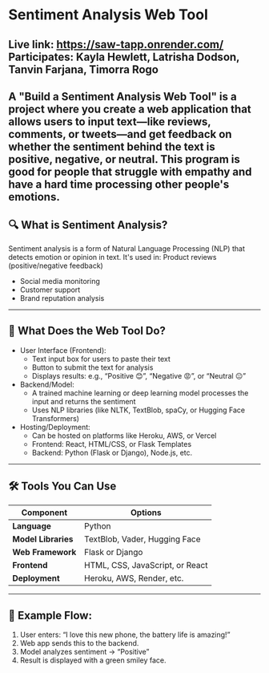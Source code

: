 # Sentiment Analysis Web Tool
Live link: https://saw-tapp.onrender.com/
Participates: Kayla Hewlett, Latrisha Dodson, Tanvin Farjana, Timorra Rogo
---
A "Build a Sentiment Analysis Web Tool" is a project where you create a web application that allows users to input text—like reviews, comments, or tweets—and get feedback on whether the sentiment behind the text is positive, negative, or neutral.
This program is good for people that struggle with empathy and have a hard time processing other people's emotions. 
---
## 🔍 What is Sentiment Analysis?
Sentiment analysis is a form of Natural Language Processing (NLP) that detects emotion or opinion in text. It's used in:
Product reviews (positive/negative feedback)

- Social media monitoring
- Customer support
- Brand reputation analysis
---

## 🧱 What Does the Web Tool Do?
- User Interface (Frontend):
  - Text input box for users to paste their text
  - Button to submit the text for analysis
  - Displays results: e.g., “Positive 😊”, “Negative 😡”, or “Neutral 😐”
- Backend/Model:
  - A trained machine learning or deep learning model processes the input and returns the sentiment
  - Uses NLP libraries (like NLTK, TextBlob, spaCy, or Hugging Face Transformers)
- Hosting/Deployment:
  - Can be hosted on platforms like Heroku, AWS, or Vercel
  - Frontend: React, HTML/CSS, or Flask Templates
  - Backend: Python (Flask or Django), Node.js, etc.
---
## 🛠️ Tools You Can Use

| **Component**       | **Options**                                  |
|---------------------|----------------------------------------------|
| **Language**        | Python                                       |
| **Model Libraries** | TextBlob, Vader, Hugging Face                |
| **Web Framework**   | Flask or Django                              |
| **Frontend**        | HTML, CSS, JavaScript, or React              |
| **Deployment**      | Heroku, AWS, Render, etc.                    |

---
## 🧪 Example Flow:
1. User enters: “I love this new phone, the battery life is amazing!”
2. Web app sends this to the backend.
3. Model analyzes sentiment → “Positive”
4. Result is displayed with a green smiley face.




